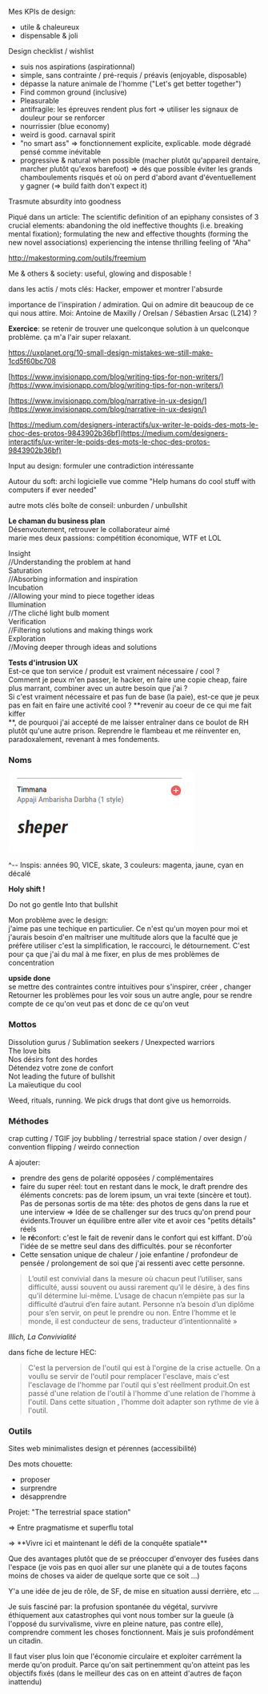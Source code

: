 Mes KPIs de design:

* utile & chaleureux
* dispensable & joli

Design checklist / wishlist

* suis nos aspirations \(aspirationnal\)
* simple, sans contrainte / pré-requis / préavis \(enjoyable, disposable\)
* dépasse la nature animale de l'homme \("Let's get better together"\)
* Find common ground \(inclusive\)
* Pleasurable
* antifragile: les épreuves rendent plus fort =&gt; utiliser les signaux de douleur pour se renforcer
* nourrissier \(blue economy\)
* weird is good. carnaval spirit
* "no smart ass" =&gt; fonctionnement explicite, explicable. mode dégradé pensé comme inévitable
* progressive & natural when possible \(macher plutôt qu'appareil dentaire, marcher plutôt qu'exos barefoot\) =&gt; dés que possible
  éviter les grands chamboulements risqués et où on perd d'abord avant d'éventuellement y gagner \(=&gt; build faith don't expect it\)



Trasmute absurdity into goodness

Piqué dans un article:
The scientific definition of an epiphany consistes of 3 crucial elements:
abandoning the old ineffective thoughts (i.e. breaking mental fixation);
formulating the new and effective thoughts (forming the new novel associations)
experiencing the intense thrilling feeling of “Aha”

http://makestorming.com/outils/freemium

Me & others & society: useful, glowing and disposable !


dans les actis / mots clés: Hacker, empower et montrer l'absurde

importance de l'inspiration / admiration. Qui on admire dit beaucoup de ce qui nous attire. Moi: Antoine de Maxilly / Orelsan / Sébastien Arsac (L214) ?


**Exercice**:
se retenir de trouver une quelconque solution à un quelconque problème. ça m'a l'air super relaxant.


https://uxplanet.org/10-small-design-mistakes-we-still-make-1cd5f60bc708

[https://www.invisionapp.com/blog/writing-tips-for-non-writers/](https://www.invisionapp.com/blog/writing-tips-for-non-writers/)

[https://www.invisionapp.com/blog/narrative-in-ux-design/](https://www.invisionapp.com/blog/narrative-in-ux-design/)

[https://medium.com/designers-interactifs/ux-writer-le-poids-des-mots-le-choc-des-protos-9843902b36bf](https://medium.com/designers-interactifs/ux-writer-le-poids-des-mots-le-choc-des-protos-9843902b36bf)

Input au design: formuler une contradiction intéressante

Autour du soft: archi logicielle vue comme "Help humans do cool stuff with computers if ever needed"

autre mots clés boîte de conseil: unburden / unbullshit

**Le chaman du business plan**  
Désenvoutement, retrouver le collaborateur aimé  
marie mes deux passions: compétition économique, WTF et LOL

Insight  
//Understanding the problem at hand  
Saturation  
//Absorbing information and inspiration  
Incubation  
//Allowing your mind to piece together ideas  
Illumination  
//The cliché light bulb moment  
Verification  
//Filtering solutions and making things work  
Exploration  
//Moving deeper through ideas and solutions

**Tests d'intrusion UX**  
Est-ce que ton service / produit est vraiment nécessaire / cool ?  
Comment je peux m'en passer, le hacker, en faire une copie cheap, faire plus marrant, combiner avec un autre besoin que j'ai ?  
Si c'est vraiment nécessaire et pas fun de base \(la paie\), est-ce que je peux pas en fait en faire une activité cool ? **revenir au coeur de ce qui me fait kiffer    
**, de pourquoi j'ai accepté de me laisser entraîner dans ce boulot de RH plutôt qu'une autre prison. Reprendre le flambeau et me réinventer en, paradoxalement, revenant à mes fondements.

### Noms

![](/assets/sheper.png)

^-- Inspis: années 90, VICE, skate, 3 couleurs: magenta, jaune, cyan en décalé

**Holy shift !**

Do not go gentle Into that bullshit

Mon problème avec le design:  
j'aime pas une techique en particulier. Ce n'est qu'un moyen pour moi et j'aurais besoin d'en maîtriser une multitude alors que la faculté que je préfère utiliser c'est la simplification, le raccourci, le détournement. C'est pour ça que j'ai du mal à me fixer, en plus de mes problèmes de concentration

**upside done**  
se mettre des contraintes contre intuitives pour s'inspirer, créer , changer  
Retourner les problèmes pour les voir sous un autre angle, pour se rendre compte de ce qu'on veut pas et donc de ce qu'on veut

### Mottos

Dissolution gurus / Sublimation seekers / Unexpected warriors  
The love bits  
Nos désirs font des hordes  
Détendez votre zone de confort  
Not leading the future of bullshit  
La maïeutique du cool

Weed, rituals, running. We pick drugs that dont give us hemorroids.

### Méthodes

crap cutting / TGIF joy bubbling / terrestrial space station / over design / convention flipping / weirdo connection

A ajouter:

* prendre des gens de polarité opposées / complémentaires
* faire du super réel: tout en restant dans le mock, le draft prendre des éléments concrets: pas de lorem ipsum, un vrai texte \(sincère et tout\). Pas de personas sortis de ma tête: des photos de gens dans la rue et une interview =&gt; Idée de se challenger sur des trucs qu'on prend pour évidents.Trouver un équilibre entre aller vite et avoir ces "petits détails" réels
* le **ré**confort: c'est le fait de revenir dans le confort qui est kiffant. D'où l'idée de se mettre seul dans des difficultés. pour se réconforter
* Cette sensation unique de chaleur / joie enfantine / profondeur de pensée / prolongement de soi que j'ai ressenti avec cette personne.

> L’outil est convivial dans la mesure où chacun peut l’utiliser, sans difficulté, aussi souvent ou aussi rarement qu’il le désire, à des fins qu’il détermine lui-même. L’usage de chacun n’empiète pas sur la difficulté d’autrui d’en faire autant. Personne n’a besoin d’un diplôme pour s’en servir, on peut le prendre ou non. Entre l’homme et le monde, il est conducteur de sens, traducteur d’intentionnalité »

_Illich, La Convivialité_

dans fiche de lecture HEC:

> C'est la perversion de l'outil qui est à l'orgine de la crise actuelle. On a voullu se servir de l'outil pour remplacer l'esclave, mais c'est l'esclavage de l'homme par l'outil qui s'est réellment produit.On est passé d'une relation de l'outil à l'homme d'une relation de l'homme à l'outil. Dans cette situation , l'homme doit adapter son rythme de vie à l'outil.

### Outils

Sites web minimalistes design et pérennes \(accessibilité\)

Des mots chouette:

* proposer 
* surprendre
* désapprendre 

Projet: "The terrestrial space station"

=&gt; Entre pragmatisme et superflu total

=&gt; \*\*Vivre ici et maintenant le défi de la conquête spatiale\*\*

Que des avantages plutôt que de se préoccuper d'envoyer des fusées dans l'espace \(je vois pas en quoi aller sur une planète qui a de toutes façons moins de choses va aider de quelque sorte que ce soit ...\)

Y'a une idée de jeu de rôle, de SF, de mise en situation aussi derrière, etc ...

Je suis fasciné par: la profusion spontanée du végétal, survivre éthiquement aux catastrophes qui vont nous tomber sur la gueule \(à l'opposé du survivalisme, vivre en pleine nature, pas contre elle\), comprendre comment les choses fonctionnent. Mais je suis profondément un citadin.

Il faut viser plus loin que l'économie circulaire et exploiter carrément la merde qu'on produit. Parce qu'on sait pertinemment qu'on atteint pas les objectifs fixés \(dans le meilleur des cas on en atteint d'autres de façon inattendu\)


